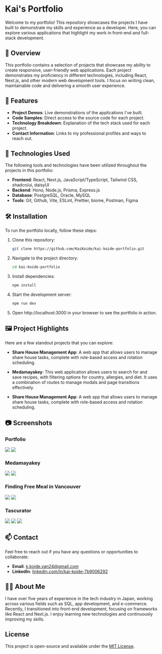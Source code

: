 # Kai's Portfolio

Welcome to my portfolio! This repository showcases the projects I have built to demonstrate my skills and experience as a developer. Here, you can explore various applications that highlight my work in front-end and full-stack development.

## 📝 Overview

This portfolio contains a selection of projects that showcase my ability to create responsive, user-friendly web applications. Each project demonstrates my proficiency in different technologies, including React, Next.js, and other modern web development tools. I focus on writing clean, maintainable code and delivering a smooth user experience.

## 🌟 Features

- **Project Demos**: Live demonstrations of the applications I've built.
- **Code Samples**: Direct access to the source code for each project.
- **Technology Breakdown**: Explanation of the tech stack used for each project.
- **Contact Information**: Links to my professional profiles and ways to reach out.

## 🚀 Technologies Used

The following tools and technologies have been utilized throughout the projects in this portfolio:

- **Frontend**: React, Next.js, JavaScript/TypeScript, Tailwind CSS, shadcn/ui, daisyUI
- **Backend**: Hono, Node.js, Prisma, Express.js
- **Database**: PostgreSQL, Oracle, MySQL
- **Tools**: Git, Github, Vite, ESLint, Prettier, biome, Postman, Figma

## 🛠️ Installation

To run the portfolio locally, follow these steps:

1. Clone this repository:

   ```bash
   git clone https://github.com/KaiKoide/kai-koide-portfolio.git
   ```

2. Navigate to the project directory:

   ```bash
   cd kai-koide-portfolio
   ```

3. Install dependencies:

   ```bash
   npm install
   ```

4. Start the development server:
   ```bash
   npm run dev
   ```

5. Open http://localhost:3000 in your browser to see the portfolio in action.

## 🖼️ Project Highlights

Here are a few standout projects that you can explore:

- **Share House Management App**: A web app that allows users to manage share house tasks, complete with role-based access and rotation scheduling.

- **Medamayakey**: This web application allows users to search for and save recipes, with filtering options for country, allergies, and diet. It uses a combination of routes to manage modals and page transitions effectively.

- **Share House Management App**: A web app that allows users to manage share house tasks, complete with role-based access and rotation scheduling.

## 📷 Screenshots

### Portfolio
<img src="./public/images/portfolio-2.webp" />
<img src="./public/images/portfolio-3.webp" />

### Medamayakey
<img src="./public/images/project1-2.webp" />
<img src="./public/images/project1-3.webp" />

### Finding Free Meal in Vancouver
<img src="./public/images/project2-1.webp" />
<img src="./public/images/project2-3.webp" />

### Tascurator
<img src="./public/images/project3-5.webp" />
<img src="./public/images/project3-2.webp" />
<img src="./public/images/project3-4.webp" />

## 📫 Contact

Feel free to reach out if you have any questions or opportunities to collaborate:

- **Email**: k.koide.van24@gmail.com
- **LinkedIn**: [linkedin.com/in/kai-koide-7b9006292](https://www.linkedin.com/in/kai-koide-7b9006292/)

## 🧑‍💻 About Me

I have over five years of experience in the tech industry in Japan, working across various fields such as SQL, app development, and e-commerce. Recently, I transitioned into front-end development, focusing on frameworks like React and Next.js. I enjoy learning new technologies and continuously improving my skills.

## License

This project is open-source and available under the [MIT License](LICENSE).
